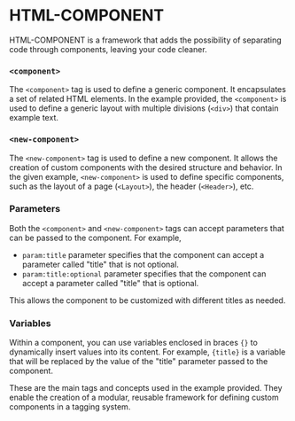 # HTML-COMPONENT

 HTML-COMPONENT is a framework that adds the possibility of separating code through components, leaving your code cleaner. 

### `<component>`

The `<component>` tag is used to define a generic component. It encapsulates a set of related HTML elements. In the example provided, the `<component>` is used to define a generic layout with multiple divisions (`<div>`) that contain example text.

### `<new-component>`

The `<new-component>` tag is used to define a new component. It allows the creation of custom components with the desired structure and behavior. In the given example, `<new-component>` is used to define specific components, such as the layout of a page (`<Layout>`), the header (`<Header>`), etc.

### Parameters

Both the `<component>` and `<new-component>` tags can accept parameters that can be passed to the component. For example, 
 - `param:title` parameter specifies that the component can accept a parameter called "title" that is not optional.
 - `param:title:optional` parameter specifies that the component can accept a parameter called "title" that is optional. 
 
 This allows the component to be customized with different titles as needed.

### Variables

Within a component, you can use variables enclosed in braces `{}` to dynamically insert values ​​into its content. For example, `{title}` is a variable that will be replaced by the value of the "title" parameter passed to the component.

These are the main tags and concepts used in the example provided. They enable the creation of a modular, reusable framework for defining custom components in a tagging system.
